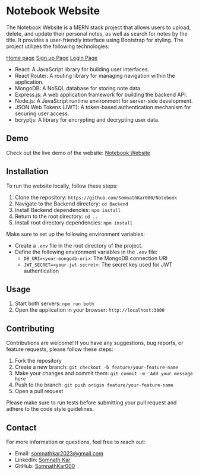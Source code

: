 # Notebook Website

The Notebook Website is a MERN stack project that allows users to upload, delete, and update their personal notes, as well as search for notes by the title. It provides a user-friendly interface using Bootstrap for styling. The project utilizes the following technologies:

[Home page](https://github-production-user-asset-6210df.s3.amazonaws.com/108184610/245466643-93d33d4f-cb37-4d12-9a11-b7d114134e54.png)
[Sign up Page](https://github-production-user-asset-6210df.s3.amazonaws.com/108184610/245466743-d7a47818-570a-485d-9fd5-7e44ea5a9b7a.png)
[Login Page](https://github-production-user-asset-6210df.s3.amazonaws.com/108184610/245466731-06c9edc3-fb44-4f2d-8989-28a753085a60.png)

- React: A JavaScript library for building user interfaces.
- React Router: A routing library for managing navigation within the application.
- MongoDB: A NoSQL database for storing note data.
- Express.js: A web application framework for building the backend API.
- Node.js: A JavaScript runtime environment for server-side development.
- JSON Web Tokens (JWT): A token-based authentication mechanism for securing user access.
- bcryptjs: A library for encrypting and decrypting user data.

## Demo

Check out the live demo of the website: [Notebook Website](https://notebook-somnath000.vercel.app/)

## Installation

To run the website locally, follow these steps:

1. Clone the repository: `https://github.com/SomnathKar000/Notebook`
2. Navigate to the Backend directory: `cd Backend`
3. Install Backend dependencies: `npm install`
4. Return to the root directory: `cd ..`
5. Install root directory dependencies: `npm install`

Make sure to set up the following environment variables:

- Create a `.env` file in the root directory of the project.
- Define the following environment variables in the `.env` file:
  - `DB_URI=<your-mongodb-uri>`: The MongoDB connection URI
  - `JWT_SECRET=<your-jwt-secret>`: The secret key used for JWT authentication

## Usage

1. Start both servers: `npm run both`
2. Open the application in your browser: `http://localhost:3000`

## Contributing

Contributions are welcome! If you have any suggestions, bug reports, or feature requests, please follow these steps:

1. Fork the repository
2. Create a new branch: `git checkout -b feature/your-feature-name`
3. Make your changes and commit them: `git commit -m 'Add your message here'`
4. Push to the branch: `git push origin feature/your-feature-name`
5. Open a pull request

Please make sure to run tests before submitting your pull request and adhere to the code style guidelines.

## Contact

For more information or questions, feel free to reach out:

- Email: somnathkar2023@gmail.com
- LinkedIn: [Somnath Kar](https://www.linkedin.com/in/somnath-kar-aa73aa1a3)
- GitHub: [SomnathKar000](https://github.com/SomnathKar000)
